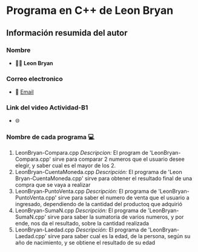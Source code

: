 # Programa en C++ de Leon Bryan
## Información resumida del autor
### Nombre
   - 👨‍💻 **Leon Bryan**
### Correo electronico
   - 📧 [Email](mailto:luis.leon.rodriguez@utelvt.edu.ec?subject=Hi% "Hi!")
### Link del video Actividad-B1
   - 🌐 
### Nombre de cada programa 💻
   1. LeonBryan-Compara.cpp
      _Descripcion:_ El program de 'LeonBryan-Compara.cpp' sirve para comparar 2 numeros que el usuario desee elegir, y saber cual es el mayor de los 2.
   2. LeonBryan-CuentaMoneda.cpp
      _Descripción:_ El programa de 'Leon Bryan-CuentaMoneda.cpp' sirve para obtener el resultado final de una compra que se vaya a realizar
   3. LeonBryan-PuntoVenta.cpp
      _Descripción:_ El programa de 'LeonBryan-PuntoVenta.cpp' sirve para saber el numero de venta que el usuario a ingresado, dependiendo de
                     la cantidad del productoq que adquirió
   4. LeonBryan-SumaN.cpp
      _Descripción:_ El programa de 'LeonBryan-SumaN.cpp' sirve para saber la sumatoria de varios numeros, y por ende, nos da el resultado, sobre la
                     cantidad realizada
   5. LeonBryan-Laedad.cpp
      _Descripción:_ El programa de 'LeonBryan-Laedad.cpp' sirve para saber cual es la edad, de la persona, según su año de nacimiento, y se obtiene el
                     resultado de su edad
